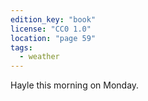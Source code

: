 ```yaml
---
edition_key: "book"
license: "CC0 1.0"
location: "page 59"
tags:
  - weather
---
```

Hayle this morning on Monday.
